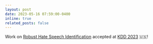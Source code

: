 ```yaml
---
layout: post
date: 2023-05-16 07:59:00-0400
inline: true
related_posts: false
---
```


Work on [Robust Hate Speech Identification](https://dl.acm.org/doi/pdf/10.1145/3580305.3599896) accepted at [KDD 2023](https://kdd.org/kdd2023/) :us:!
